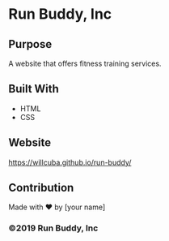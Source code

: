 # Run Buddy, Inc

## Purpose
A website that offers fitness training services. 

## Built With
* HTML
* CSS

## Website
https://willcuba.github.io/run-buddy/

## Contribution
Made with ❤️ by [your name]

### ©️2019 Run Buddy, Inc 
